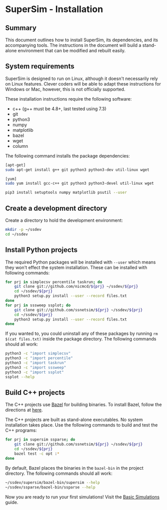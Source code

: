 # SuperSim - Installation

## Summary
This document outlines how to install SuperSim, its dependencies, and its
accompanying tools. The instructions in the document will build a stand-alone
environment that can be modified and rebuilt easily.

## System requirements
SuperSim is designed to run on Linux, although it doesn't necessarily rely
on Linux features. Clever coders will be able to adapt these instructions
for Windows or Mac, however, this is not officially supported.

These installation instructions require the following software:
- c++ (g++ must be 4.8+, last tested using 7.3)
- git
- python3
- numpy
- matplotlib
- bazel
- wget
- column

The following command installs the package dependencies:
``` sh
[apt-get]
sudo apt-get install g++ git python3 python3-dev util-linux wget

[yum]
sudo yum install gcc-c++ git python3 python3-devel util-linux wget

pip3 install setuptools numpy matplotlib psutil --user
```

## Create a development directory
Create a directory to hold the development environment:

``` sh
mkdir -p ~/ssdev
cd ~/ssdev
```

## Install Python projects
The required Python packages will be installed with `--user` which means
they won't effect the system installation. These can be installed with
following commands:

``` sh
for prj in simplecsv percentile taskrun; do
    git clone git://github.com/nicmcd/${prj} ~/ssdev/${prj}
    cd ~/ssdev/${prj}
    python3 setup.py install --user --record files.txt
done
for prj in sssweep ssplot; do
    git clone git://github.com/ssnetsim/${prj} ~/ssdev/${prj}
    cd ~/ssdev/${prj}
    python3 setup.py install --user --record files.txt
done
```

If you wanted to, you could uninstall any of these packages by running `rm $(cat files.txt)` inside the package directory. The following commands should all work:
``` sh
python3 -c "import simplecsv"
python3 -c "import percentile"
python3 -c "import taskrun"
python3 -c "import sssweep"
python3 -c "import ssplot"
ssplot --help
```

## Build C++ projects
The C++ projects use [Bazel][bazel] for building binaries. To install Bazel, follow the directions at [here][bazelinstall].

The C++ projects are built as stand-alone executables. No system installation takes place. Use the following commands to build and test the C++ programs:

``` sh
for prj in supersim ssparse; do
    git clone git://github.com/ssnetsim/${prj} ~/ssdev/${prj}
    cd ~/ssdev/${prj}
    bazel test -c opt :*
done
```

By default, Bazel places the binaries in the `bazel-bin` in the project directory. The following commands should all work:

``` sh
~/ssdev/supersim/bazel-bin/supersim --help
~/ssdev/ssparse/bazel-bin/ssparse --help
```

Now you are ready to run your first simulations! Visit the [Basic Simulations][basicsims] guide.

[bazel]: https://bazel.build/ "Bazel Build"
[bazelinstall]: https://docs.bazel.build/versions/master/install.html "Bazel Install"
[basicsims]: basic_sims.md "Basic Simulations"
